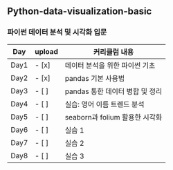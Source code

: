 ## Python-data-visualization-basic
### 파이썬 데이터 분석 및 시각화 입문
| Day | upload | 커리큘럼 내용
| ---- |--| -----------------|
| Day1 |- [x] | 데이터 분석을 위한 파이썬 기초
| Day2 |- [x] | pandas 기본 사용법
| Day3 |- [ ] | pandas 통한 데이터 병합 및 정리
| Day4 |- [ ] | 실습: 영어 이름 트렌드 분석
| Day5 |- [ ] | seaborn과 folium 활용한 시각화
| Day6 |- [ ] | 실습 1
| Day7 |- [ ] | 실습 2
| Day8 |- [ ] | 실습 3
